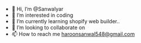 - 👋 Hi, I’m @Sanwalyar
- 👀 I’m interested in coding
- 🌱 I’m currently learning shopify web builder..
- 💞️ I’m looking to collaborate on 
- 📫 How to reach me haroonsanwal548@gmail.com

<!---
Sanwalyar/Sanwalyar is a ✨ special ✨ repository because its `README.md` (this file) appears on your GitHub profile.
You can click the Preview link to take a look at your changes.
--->
